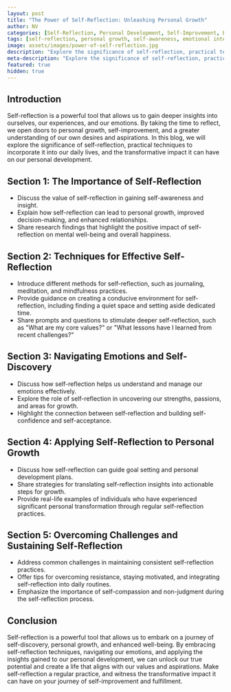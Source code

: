 ```yaml
---
layout: post
title: "The Power of Self-Reflection: Unleashing Personal Growth"
author: NV
categories: [Self-Reflection, Personal Development, Self-Improvement, Emotional Well-being]
tags: [self-reflection, personal growth, self-awareness, emotional intelligence, self-improvement]
image: assets/images/power-of-self-reflection.jpg
description: "Explore the significance of self-reflection, practical techniques to incorporate it into our daily lives, and the transformative impact it can have on our personal development."
meta-description: "Explore the significance of self-reflection, practical techniques to incorporate it into our daily lives, and the transformative impact it can have on our personal development."
featured: true
hidden: true
---
```


## Introduction

Self-reflection is a powerful tool that allows us to gain deeper insights into ourselves, our experiences, and our emotions. By taking the time to reflect, we open doors to personal growth, self-improvement, and a greater understanding of our own desires and aspirations. In this blog, we will explore the significance of self-reflection, practical techniques to incorporate it into our daily lives, and the transformative impact it can have on our personal development.

## Section 1: The Importance of Self-Reflection

- Discuss the value of self-reflection in gaining self-awareness and insight.
- Explain how self-reflection can lead to personal growth, improved decision-making, and enhanced relationships.
- Share research findings that highlight the positive impact of self-reflection on mental well-being and overall happiness.

## Section 2: Techniques for Effective Self-Reflection

- Introduce different methods for self-reflection, such as journaling, meditation, and mindfulness practices.
- Provide guidance on creating a conducive environment for self-reflection, including finding a quiet space and setting aside dedicated time.
- Share prompts and questions to stimulate deeper self-reflection, such as "What are my core values?" or "What lessons have I learned from recent challenges?"

## Section 3: Navigating Emotions and Self-Discovery

- Discuss how self-reflection helps us understand and manage our emotions effectively.
- Explore the role of self-reflection in uncovering our strengths, passions, and areas for growth.
- Highlight the connection between self-reflection and building self-confidence and self-acceptance.

## Section 4: Applying Self-Reflection to Personal Growth

- Discuss how self-reflection can guide goal setting and personal development plans.
- Share strategies for translating self-reflection insights into actionable steps for growth.
- Provide real-life examples of individuals who have experienced significant personal transformation through regular self-reflection practices.

## Section 5: Overcoming Challenges and Sustaining Self-Reflection

- Address common challenges in maintaining consistent self-reflection practices.
- Offer tips for overcoming resistance, staying motivated, and integrating self-reflection into daily routines.
- Emphasize the importance of self-compassion and non-judgment during the self-reflection process.

## Conclusion

Self-reflection is a powerful tool that allows us to embark on a journey of self-discovery, personal growth, and enhanced well-being. By embracing self-reflection techniques, navigating our emotions, and applying the insights gained to our personal development, we can unlock our true potential and create a life that aligns with our values and aspirations. Make self-reflection a regular practice, and witness the transformative impact it can have on your journey of self-improvement and fulfillment.
